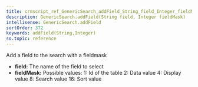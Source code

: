 ```yaml
---
title: crmscript_ref_GenericSearch_addField_String_field_Integer_fieldMask
description: GenericSearch.addField(String field, Integer fieldMask)
intellisense: GenericSearch.addField
sortOrder: 372
keywords: addField(String,Integer)
so.topic: reference
---
```



Add a field to the search with a fieldmask



* **field:** The name of the field to select
* **fieldMask:** Possible values:
  1: Id of the table
  2: Data value
  4: Display value
  8: Search value
  16: Sort value


